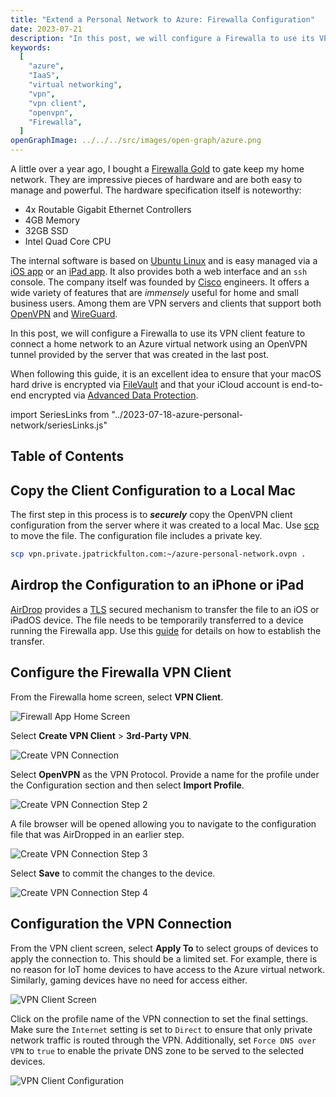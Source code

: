 ```yaml
---
title: "Extend a Personal Network to Azure: Firewalla Configuration"
date: 2023-07-21
description: "In this post, we will configure a Firewalla to use its VPN client feature to connect a home network to a Azure virtual network using an OpenVPN tunnel provided by the server that was created in the last post."
keywords:
  [
    "azure",
    "IaaS",
    "virtual networking",
    "vpn",
    "vpn client",
    "openvpn",
    "Firewalla",
  ]
openGraphImage: ../../../src/images/open-graph/azure.png
---
```


A little over a year ago, I bought a
[Firewalla Gold](https://firewalla.com/products/firewalla-gold) to gate keep my
home network. They are impressive pieces of hardware and are both easy to manage
and powerful. The hardware specification itself is noteworthy:

- 4x Routable Gigabit Ethernet Controllers
- 4GB Memory
- 32GB SSD
- Intel Quad Core CPU

The internal software is based on
[Ubuntu Linux](https://ubuntu.com) and is easy managed via a
[iOS app](https://apps.apple.com/us/app/firewalla/id1180904053?platform=iphone)
or an
[iPad app](https://apps.apple.com/us/app/firewalla/id1180904053?platform=ipad).
It also provides both a web interface and an `ssh` console. The company itself
was founded by
[Cisco](https://www.cisco.com/) engineers. It offers a wide variety of features
that are _immensely_ useful for home and small business users. Among them are
VPN servers and clients that support both
[OpenVPN](https://en.wikipedia.org/wiki/OpenVPN)
and
[WireGuard](https://www.wireguard.com).

In this post, we will configure a Firewalla to use its VPN client feature
to connect a home network to an Azure virtual network using an OpenVPN tunnel
provided by the server that was created in
the <Link to="/blog/2023-07-21-azure-personal-network-replace-vpn/">last post</Link>.

When following this guide, it is an excellent idea to ensure that your
macOS hard drive is encrypted via
[FileVault](https://support.apple.com/guide/mac-help/encrypt-mac-data-with-filevault-mh11785/)
and that your iCloud account is end-to-end encrypted via
[Advanced Data Protection](https://support.apple.com/en-us/HT202303).

import SeriesLinks from "../2023-07-18-azure-personal-network/seriesLinks.js"

<SeriesLinks />

## Table of Contents

## Copy the Client Configuration to a Local Mac

The first step in this process is to _**securely**_ copy the OpenVPN client
configuration from the server where it was created to a local Mac. Use
[scp](https://manpages.ubuntu.com/manpages/jammy/en/man1/scp.1.html) to move
the file. The configuration file includes a private key.

```bash
scp vpn.private.jpatrickfulton.com:~/azure-personal-network.ovpn .
```

## Airdrop the Configuration to an iPhone or iPad

[AirDrop](https://en.wikipedia.org/wiki/AirDrop) provides a
[TLS](https://en.wikipedia.org/wiki/Transport_Layer_Security)
secured mechanism to transfer the file to an iOS or iPadOS device.
The file needs to be temporarily transferred to a device running the
Firewalla app. Use this
[guide](https://support.apple.com/guide/mac-help/airdrop-mac-send-files-devices-mh35868/)
for details on how to establish the transfer.

## Configure the Firewalla VPN Client

From the Firewalla home screen, select **VPN Client**.

![Firewall App Home Screen](./firewalla/homescreen.png)

Select **Create VPN Client** > **3rd-Party VPN**.

![Create VPN Connection](./firewalla/create-vpn-connection.png)

Select **OpenVPN** as the VPN Protocol. Provide a name for the profile under
the Configuration section and then select **Import Profile**.

![Create VPN Connection Step 2](./firewalla/create-vpn-connection-2.png)

A file browser will be opened allowing you to navigate to the configuration
file that was AirDropped in an earlier step.

![Create VPN Connection Step 3](./firewalla/create-vpn-connection-3.png)

Select **Save** to commit the changes to the device.

![Create VPN Connection Step 4](./firewalla/create-vpn-connection-4.png)

## Configuration the VPN Connection

From the VPN client screen, select **Apply To** to select groups of devices
to apply the connection to. This should be a limited set. For example,
there is no reason for IoT home devices to have access to the Azure
virtual network. Similarly, gaming devices have no need for access either.

![VPN Client Screen](./firewalla/add-vpn-client.png)

Click on the profile name of the VPN connection to set the final settings.
Make sure the `Internet` setting is set to `Direct` to ensure that only
private network traffic is routed through the VPN. Additionally, set
`Force DNS over VPN` to `true` to enable the private DNS zone to be served
to the selected devices.

![VPN Client Configuration](./firewalla/vpn-client-config.png)
